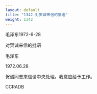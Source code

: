 ```yaml
---
layout: default
title: "1342.对贺诚来信的批语"
weight: 1342
---
```


毛泽东1972-6-28

对贺诚来信的批语

毛泽东

1972.06.28

贺诚同志来信请中央处理。我意应给予工作。

CCRADB

